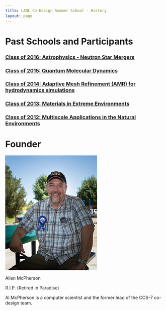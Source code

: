 ```yaml
---
title: LANL Co-Design Summer School - History
layout: page
---
```


# Past Schools and Participants

### [Class of 2016: Astrophysics - Neutron Star Mergers](2016.html)

### [Class of 2015: Quantum Molecular Dynamics](2015.html)

### [Class of 2014: Adaptive Mesh Refinement (AMR) for hydrodynamics simulations](2014.html)

### [Class of 2013: Materials in Extreme Environments](2013.html)

### [Class of 2012: Multiscale Applications in the Natural Environments](2012.html)

# Founder
![](images/al-1.jpg)

Allen McPherson

R.I.P. (Retired in Paradise)

Al McPherson is a computer scientist and the former lead of the CCS-7 co-design team.


